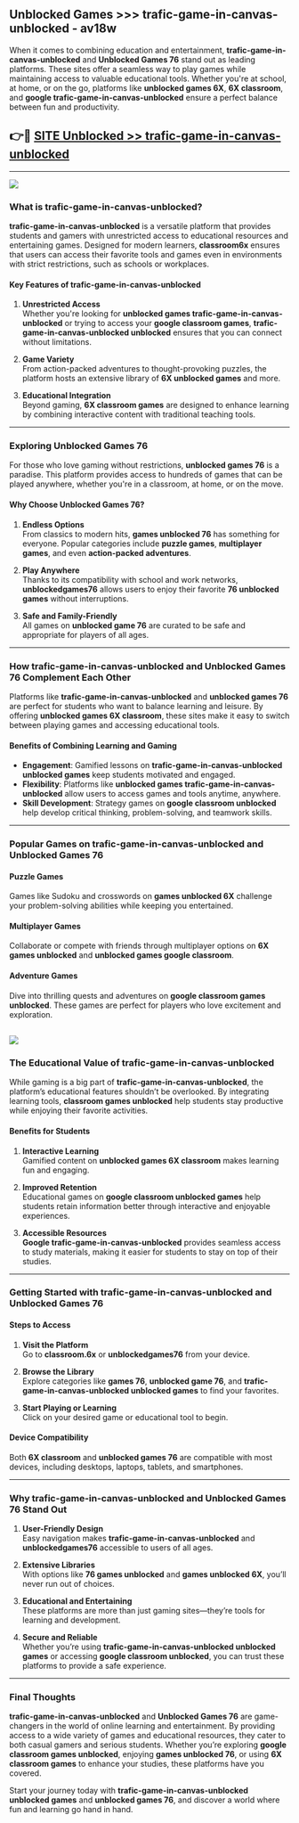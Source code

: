 ## Unblocked Games >>> trafic-game-in-canvas-unblocked - av18w 

When it comes to combining education and entertainment, **trafic-game-in-canvas-unblocked** and **Unblocked Games 76** stand out as leading platforms. These sites offer a seamless way to play games while maintaining access to valuable educational tools. Whether you're at school, at home, or on the go, platforms like **unblocked games 6X**, **6X classroom**, and **google trafic-game-in-canvas-unblocked** ensure a perfect balance between fun and productivity.
## 👉🔴 [SITE Unblocked >> trafic-game-in-canvas-unblocked](http://unblockedgames.edu.pl?title=trafic-game-in-canvas-unblocked&ref=24J)
---
<a href="http://unblockedgames.edu.pl?title=trafic-game-in-canvas-unblocked&ref=24J/"><img src="https://github.com/user-attachments/assets/438f12ca-57a4-47a3-8ead-c64da593a1e5"/></a>
### What is trafic-game-in-canvas-unblocked?  

**trafic-game-in-canvas-unblocked** is a versatile platform that provides students and gamers with unrestricted access to educational resources and entertaining games. Designed for modern learners, **classroom6x** ensures that users can access their favorite tools and games even in environments with strict restrictions, such as schools or workplaces.  

#### Key Features of trafic-game-in-canvas-unblocked  

1. **Unrestricted Access**  
   Whether you're looking for **unblocked games trafic-game-in-canvas-unblocked** or trying to access your **google classroom games**, **trafic-game-in-canvas-unblocked unblocked** ensures that you can connect without limitations.  

2. **Game Variety**  
   From action-packed adventures to thought-provoking puzzles, the platform hosts an extensive library of **6X unblocked games** and more.  

3. **Educational Integration**  
   Beyond gaming, **6X classroom games** are designed to enhance learning by combining interactive content with traditional teaching tools.  



---

### Exploring Unblocked Games 76  

For those who love gaming without restrictions, **unblocked games 76** is a paradise. This platform provides access to hundreds of games that can be played anywhere, whether you're in a classroom, at home, or on the move.  

#### Why Choose Unblocked Games 76?  

1. **Endless Options**  
   From classics to modern hits, **games unblocked 76** has something for everyone. Popular categories include **puzzle games**, **multiplayer games**, and even **action-packed adventures**.  

2. **Play Anywhere**  
   Thanks to its compatibility with school and work networks, **unblockedgames76** allows users to enjoy their favorite **76 unblocked games** without interruptions.  

3. **Safe and Family-Friendly**  
   All games on **unblocked game 76** are curated to be safe and appropriate for players of all ages.  

---

### How trafic-game-in-canvas-unblocked and Unblocked Games 76 Complement Each Other  

Platforms like **trafic-game-in-canvas-unblocked** and **unblocked games 76** are perfect for students who want to balance learning and leisure. By offering **unblocked games 6X classroom**, these sites make it easy to switch between playing games and accessing educational tools.  

#### Benefits of Combining Learning and Gaming  

- **Engagement**: Gamified lessons on **trafic-game-in-canvas-unblocked unblocked games** keep students motivated and engaged.  
- **Flexibility**: Platforms like **unblocked games trafic-game-in-canvas-unblocked** allow users to access games and tools anytime, anywhere.  
- **Skill Development**: Strategy games on **google classroom unblocked** help develop critical thinking, problem-solving, and teamwork skills.  

---

### Popular Games on trafic-game-in-canvas-unblocked and Unblocked Games 76  

#### Puzzle Games  

Games like Sudoku and crosswords on **games unblocked 6X** challenge your problem-solving abilities while keeping you entertained.  

#### Multiplayer Games  

Collaborate or compete with friends through multiplayer options on **6X games unblocked** and **unblocked games google classroom**.  

#### Adventure Games  

Dive into thrilling quests and adventures on **google classroom games unblocked**. These games are perfect for players who love excitement and exploration.  

<a href="http://download.freeplayer.one?title=trafic-game-in-canvas-unblocked&ref=23D/"><img src="https://github.com/user-attachments/assets/fe0c3e91-c8e1-489c-acf0-e2f614c12fb8"/></a>
---

### The Educational Value of trafic-game-in-canvas-unblocked  

While gaming is a big part of **trafic-game-in-canvas-unblocked**, the platform’s educational features shouldn’t be overlooked. By integrating learning tools, **classroom games unblocked** help students stay productive while enjoying their favorite activities.  

#### Benefits for Students  

1. **Interactive Learning**  
   Gamified content on **unblocked games 6X classroom** makes learning fun and engaging.  

2. **Improved Retention**  
   Educational games on **google classroom unblocked games** help students retain information better through interactive and enjoyable experiences.  

3. **Accessible Resources**  
   **Google trafic-game-in-canvas-unblocked** provides seamless access to study materials, making it easier for students to stay on top of their studies.  

---

### Getting Started with trafic-game-in-canvas-unblocked and Unblocked Games 76  

#### Steps to Access  

1. **Visit the Platform**  
   Go to **classroom.6x** or **unblockedgames76** from your device.  

2. **Browse the Library**  
   Explore categories like **games 76**, **unblocked game 76**, and **trafic-game-in-canvas-unblocked unblocked games** to find your favorites.  

3. **Start Playing or Learning**  
   Click on your desired game or educational tool to begin.  

#### Device Compatibility  

Both **6X classroom** and **unblocked games 76** are compatible with most devices, including desktops, laptops, tablets, and smartphones.  

---

### Why trafic-game-in-canvas-unblocked and Unblocked Games 76 Stand Out  

1. **User-Friendly Design**  
   Easy navigation makes **trafic-game-in-canvas-unblocked** and **unblockedgames76** accessible to users of all ages.  

2. **Extensive Libraries**  
   With options like **76 games unblocked** and **games unblocked 6X**, you’ll never run out of choices.  

3. **Educational and Entertaining**  
   These platforms are more than just gaming sites—they’re tools for learning and development.  

4. **Secure and Reliable**  
   Whether you’re using **trafic-game-in-canvas-unblocked unblocked games** or accessing **google classroom unblocked**, you can trust these platforms to provide a safe experience.  

---

### Final Thoughts  

**trafic-game-in-canvas-unblocked** and **Unblocked Games 76** are game-changers in the world of online learning and entertainment. By providing access to a wide variety of games and educational resources, they cater to both casual gamers and serious students. Whether you’re exploring **google classroom games unblocked**, enjoying **games unblocked 76**, or using **6X classroom games** to enhance your studies, these platforms have you covered.  

Start your journey today with **trafic-game-in-canvas-unblocked unblocked games** and **unblocked games 76**, and discover a world where fun and learning go hand in hand.  